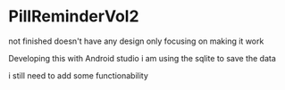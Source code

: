 # PillReminderVol2

not finished
doesn't have any design only focusing on making it work

Developing this with Android studio
i am using the sqlite to save the data

i still need to add some functionability

